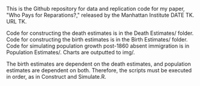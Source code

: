 This is the Github repository for data and replication code for my paper, "Who Pays for Reparations?," released by the Manhattan Institute DATE TK. URL TK.

Code for constructing the death estimates is in the Death Estimates/ folder. Code for constructing the birth estimates is in the Birth Estimates/ folder. Code for simulating population growth post-1860 absent immigration is in Population Estimates/. Charts are outputted to img/.

The birth estimates are dependent on the death estimates, and population estimates are dependent on both. Therefore, the scripts must be executed in order, as in Construct and Simulate.R.